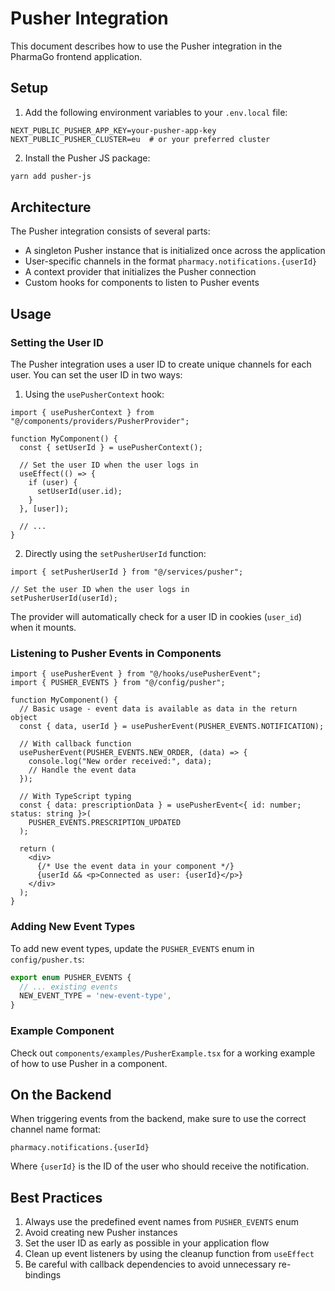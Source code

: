 # Pusher Integration

This document describes how to use the Pusher integration in the PharmaGo frontend application.

## Setup

1. Add the following environment variables to your `.env.local` file:

```
NEXT_PUBLIC_PUSHER_APP_KEY=your-pusher-app-key
NEXT_PUBLIC_PUSHER_CLUSTER=eu  # or your preferred cluster
```

2. Install the Pusher JS package:

```bash
yarn add pusher-js
```

## Architecture

The Pusher integration consists of several parts:

- A singleton Pusher instance that is initialized once across the application
- User-specific channels in the format `pharmacy.notifications.{userId}`
- A context provider that initializes the Pusher connection
- Custom hooks for components to listen to Pusher events

## Usage

### Setting the User ID

The Pusher integration uses a user ID to create unique channels for each user. You can set the user ID in two ways:

1. Using the `usePusherContext` hook:

```tsx
import { usePusherContext } from "@/components/providers/PusherProvider";

function MyComponent() {
  const { setUserId } = usePusherContext();
  
  // Set the user ID when the user logs in
  useEffect(() => {
    if (user) {
      setUserId(user.id);
    }
  }, [user]);
  
  // ...
}
```

2. Directly using the `setPusherUserId` function:

```tsx
import { setPusherUserId } from "@/services/pusher";

// Set the user ID when the user logs in
setPusherUserId(userId);
```

The provider will automatically check for a user ID in cookies (`user_id`) when it mounts.

### Listening to Pusher Events in Components

```tsx
import { usePusherEvent } from "@/hooks/usePusherEvent";
import { PUSHER_EVENTS } from "@/config/pusher";

function MyComponent() {
  // Basic usage - event data is available as data in the return object
  const { data, userId } = usePusherEvent(PUSHER_EVENTS.NOTIFICATION);
  
  // With callback function
  usePusherEvent(PUSHER_EVENTS.NEW_ORDER, (data) => {
    console.log("New order received:", data);
    // Handle the event data
  });
  
  // With TypeScript typing
  const { data: prescriptionData } = usePusherEvent<{ id: number; status: string }>(
    PUSHER_EVENTS.PRESCRIPTION_UPDATED
  );
  
  return (
    <div>
      {/* Use the event data in your component */}
      {userId && <p>Connected as user: {userId}</p>}
    </div>
  );
}
```

### Adding New Event Types

To add new event types, update the `PUSHER_EVENTS` enum in `config/pusher.ts`:

```typescript
export enum PUSHER_EVENTS {
  // ... existing events
  NEW_EVENT_TYPE = 'new-event-type',
}
```

### Example Component

Check out `components/examples/PusherExample.tsx` for a working example of how to use Pusher in a component.

## On the Backend

When triggering events from the backend, make sure to use the correct channel name format:

```
pharmacy.notifications.{userId}
```

Where `{userId}` is the ID of the user who should receive the notification.

## Best Practices

1. Always use the predefined event names from `PUSHER_EVENTS` enum
2. Avoid creating new Pusher instances
3. Set the user ID as early as possible in your application flow
4. Clean up event listeners by using the cleanup function from `useEffect`
5. Be careful with callback dependencies to avoid unnecessary re-bindings 